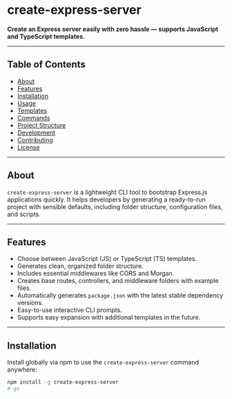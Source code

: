 # create-express-server

**Create an Express server easily with zero hassle — supports JavaScript and TypeScript templates.**

---

## Table of Contents

- [About](#about)
- [Features](#features)
- [Installation](#installation)
- [Usage](#usage)
- [Templates](#templates)
- [Commands](#commands)
- [Project Structure](#project-structure)
- [Development](#development)
- [Contributing](#contributing)
- [License](#license)

---

## About

`create-express-server` is a lightweight CLI tool to bootstrap Express.js applications quickly. It helps developers by generating a ready-to-run project with sensible defaults, including folder structure, configuration files, and scripts.

---

## Features

- Choose between JavaScript (JS) or TypeScript (TS) templates.
- Generates clean, organized folder structure.
- Includes essential middlewares like CORS and Morgan.
- Creates base routes, controllers, and middleware folders with example files.
- Automatically generates `package.json` with the latest stable dependency versions.
- Easy-to-use interactive CLI prompts.
- Supports easy expansion with additional templates in the future.

---

## Installation

Install globally via npm to use the `create-express-server` command anywhere:

```bash
npm install -g create-express-server
# gx
